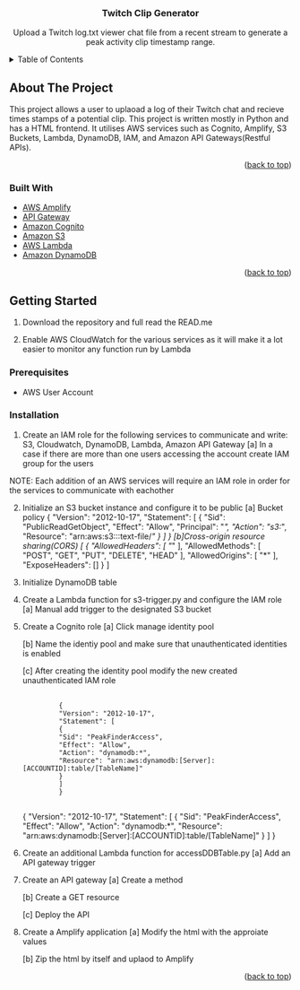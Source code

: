 <div id="top"></div>
<!--
*** Thanks for checking out the Best-README-Template. If you have a suggestion
*** that would make this better, please fork the repo and create a pull request
*** or simply open an issue with the tag "enhancement".
*** Don't forget to give the project a star!
*** Thanks again! Now go create something AMAZING! :D
-->



<!-- PROJECT SHIELDS -->
<!--
*** I'm using markdown "reference style" links for readability.
*** Reference links are enclosed in brackets [ ] instead of parentheses ( ).
*** See the bottom of this document for the declaration of the reference variables
*** for contributors-url, forks-url, etc. This is an optional, concise syntax you may use.
*** https://www.markdownguide.org/basic-syntax/#reference-style-links
-->
<!-- [![Contributors][contributors-shield]][contributors-url]
[![Forks][forks-shield]][forks-url]
[![Stargazers][stars-shield]][stars-url]
[![Issues][issues-shield]][issues-url]
[![MIT License][license-shield]][license-url]
[![LinkedIn][linkedin-shield]][linkedin-url] -->



<!-- PROJECT LOGO -->
<br />
<div align="center">
<!--   <a href="https://github.com/othneildrew/Best-README-Template">
    <img src="images/logo.png" alt="Logo" width="80" height="80">
  </a> -->

  <h3 align="center">Twitch Clip Generator</h3>

  <p align="center">
    Upload a Twitch log.txt viewer chat file from a recent stream to generate a peak activity clip timestamp range.
  </p>
</div>



<!-- TABLE OF CONTENTS -->
<details>
  <summary>Table of Contents</summary>
  <ol>
    <li>
      <a href="#about-the-project">About The Project</a>
      <ul>
        <li><a href="#built-with">Built With</a></li>
      </ul>
    </li>
    <li>
      <a href="#getting-started">Getting Started</a>
      <ul>
        <li><a href="#prerequisites">Prerequisites</a></li>
        <li><a href="#installation">Installation</a></li>
      </ul>
    </li>
    <li><a href="#usage">Usage</a></li>
<!--     <li><a href="#roadmap">Roadmap</a></li>
<!--     <li><a href="#contributing">Contributing</a></li> -->
<!--    <li><a href="#license">License</a></li>
    <li><a href="#contact">Contact</a></li>
    <li><a href="#acknowledgments">Acknowledgments</a></li> -->
  </ol>
</details>



<!-- ABOUT THE PROJECT -->
## About The Project
This project allows a user to uplaoad a log of their Twitch chat and recieve times stamps of a potential clip. This project
is written mostly in Python and has a HTML frontend.  It utilises AWS services such as Cognito, Amplify, S3 Buckets, Lambda, DynamoDB, IAM, and Amazon API Gateways(Restful APIs).

<p align="right">(<a href="#top">back to top</a>)</p>



### Built With

* [AWS Amplify](https://aws.amazon.com/amplify/)
* [API Gateway](https://aws.amazon.com/api-gateway/)
* [Amazon Cognito](https://aws.amazon.com/cognito/)
* [Amazon S3](https://aws.amazon.com/s3/)
* [AWS Lambda](https://aws.amazon.com/lambda/)
* [Amazon DynamoDB](https://aws.amazon.com/dynamodb/)

<p align="right">(<a href="#top">back to top</a>)</p>



<!-- GETTING STARTED -->
## Getting Started
1. Download the repository and full read the READ.me

2. Enable AWS CloudWatch for the various services as it will make it a lot easier to monitor any function run by Lambda

### Prerequisites
* AWS User Account

### Installation
1. Create an IAM role for the following services to communicate and write: S3, Cloudwatch, 
   DynamoDB, Lambda, Amazon API Gateway
   [a] In a case if there are more than one users accessing the account create IAM group for the users

NOTE: Each addition of an AWS services will require an IAM role in order for the services to communicate with eachother

2. Initialize an S3 bucket instance and configure it to be public
   [a] Bucket policy
   {
    "Version": "2012-10-17",
    "Statement": [
        {
            "Sid": "PublicReadGetObject",
            "Effect": "Allow",
            "Principal": "*",
            "Action": "s3:*",
            "Resource": "arn:aws:s3:::text-file/*"
        }
    ]
    }
    [b]Cross-origin resource sharing(CORS)
    [
    {
        "AllowedHeaders": [
            "*"
        ],
        "AllowedMethods": [
            "POST",
            "GET",
            "PUT",
            "DELETE",
            "HEAD"
        ],
        "AllowedOrigins": [
            "*"
        ],
        "ExposeHeaders": []
    }
    ]

3. Initialize DynamoDB table

4. Create a Lambda function for s3-trigger.py and configure the IAM role
   [a] Manual add trigger to the designated S3 bucket

5. Create a Cognito role
   [a] Click manage identity pool

   [b] Name the identiy pool and make sure that unauthenticated identities is enabled

   [c] After creating the identity pool modify the new created unauthenticated IAM role
   <pre>
        <code>
            {
            "Version": "2012-10-17",
            "Statement": [
            {
            "Sid": "PeakFinderAccess",
            "Effect": "Allow",
            "Action": "dynamodb:*",
            "Resource": "arn:aws:dynamodb:[Server]:[ACCOUNTID]:table/[TableName]"
            }
            ]
            } 
        </code>
   </pre>
   
   {
    "Version": "2012-10-17",
    "Statement": [
        {
            "Sid": "PeakFinderAccess",
            "Effect": "Allow",
            "Action": "dynamodb:*",
            "Resource": "arn:aws:dynamodb:[Server]:[ACCOUNTID]:table/[TableName]"
        }
    ]
    } 

6. Create an additional Lambda function for accessDDBTable.py 
   [a] Add an API gateway trigger 

7. Create an API gateway 
   [a] Create a method 

   [b] Create a GET resource 

   [c] Deploy the API 

8. Create a Amplify application
   [a] Modify the html with the approiate values

   [b] Zip the html by itself and uplaod to Amplify 

<p align="right">(<a href="#top">back to top</a>)</p>
